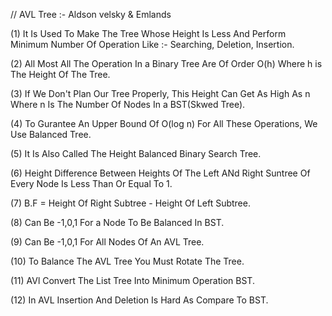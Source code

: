 // AVL Tree :- Aldson velsky & Emlands

(1) It Is Used To Make The Tree Whose Height Is Less And Perform Minimum Number Of Operation Like :- Searching, Deletion, Insertion. 

(2) All Most All The Operation In a Binary Tree Are Of Order O(h) Where h is The Height Of The Tree.

(3) If We Don't Plan Our Tree Properly, This Height Can Get As High As n Where n Is The Number Of Nodes In a BST(Skwed Tree).

(4) To Gurantee An Upper Bound Of O(log n) For All These Operations, We Use Balanced Tree. 

(5) It Is Also Called The Height Balanced Binary Search Tree.

(6) Height Difference Between Heights Of The Left ANd Right Suntree Of Every Node Is Less Than Or Equal To 1.

(7) B.F = Height Of Right Subtree - Height Of Left Subtree. 

(8) Can Be -1,0,1 For a Node To Be Balanced In BST.

(9) Can Be -1,0,1 For All Nodes Of An AVL Tree. 

(10) To Balance The AVL Tree You Must Rotate The Tree. 

(11) AVl Convert The List Tree Into Minimum Operation BST. 

(12) In AVL Insertion And Deletion Is Hard As Compare To BST. 























